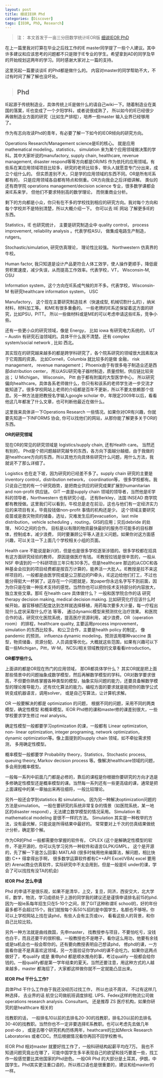 ```yaml
---
layout: post
title: 细说IEOR Phd
categories: [Discover]
tags: [IEOR, PhD, Research]
---
```


> 注： 本文首发于一亩三分田数学统计IEOR版 [细说IEOR PhD](http://www.1point3acres.com/bbs/thread-34658-1-1.html)

在上一篇里我对打算在毕业之后找工作的IE master同学提了一些个人建议。其中许多建议和应该思考的问题都不只是限于IE专业的学生。希望拿到AD的同学及早的开始规划这两年的学习。同时感谢大家对上一篇的支持。

这里另起一篇要谈谈IE 的Phd都是做什么的。 内容对master的同学帮助不大，不过有时间了解了解也没坏处。



> ## Phd ##

IE起源于传统制造业，具体传统上IE是做什么的请自己wiki一下。随着制造业在美国的落寞，IE也变成了一个夕阳学科，或者说很成熟了， 所以如今的IE已经很少再做制造业方面的研究（比如生产排程），培养一些master 输入业界已经够用了。

作为有志向攻读Phd的青年，有必要了解一下如今的IEOR倾向的研究方向。

Operations Research/Management science是IE的核心。 就是应用 mathematical modeling，statistics， simulation 来为某个应用领域做决策的学科。其中大家听说的manufactory, supply chain, healthcare, revenue management, disaster respond等等方向都是OR/MS 作为依托的应用领域。有些系在某应用领域项目比较多，研究的老师比较多，带头人就愿意专门分出来，成立个组什么的。 但实质差别不大，只是学的应用领域的东西不同。OR是所有IE系都有的， 只是应用领域各自都有特点和侧重。OR方向我会之后详细讲解。 类似的还有商学院 operations management/decision science 专业，很多数学课都会来IE系来学， 但他们不要求特别高的数学理论， 而侧重商业分析。

剩下的方向都是小众，你只有在不多的学校找到相应的研究方向。我对每个方向和每个学校并不是特别清楚，所以大概介绍一下。 你可以去 IIE 网站 了解更多IE的东西。

Statistics，IE 也研究统计， 主要是研究制造业中 quality control， process improvement, reliability analysis 。代表学校ASU， 做集成电路生产制造， rutgers。

Stochastic/simulation,  研究仿真理论， 理论性比较强。 Northwestern 仿真界的牛校。

Human factor, 我只知道是设计产品更符合人体工效学，使人操作更顺手，降低疲劳积累速度，减少失误，从而提高工作效率。代表学校，VT， Wisconsin-M, OSU

Information system，这个方向在IE系成气候的并不多。代表学校，Wisconsin-M 有研究healthcare information system， USC

Manufactory， 这个现在主要研究制造技术（快速成型, 机械切割什么的），纳米材料，材料加工等。 和ME有很多重叠的。 一些老牌的IE系还保留着这方面的研究，比如PSU，PITT。 所以一些做材料或是ME的可以考虑申请这些IE系，竞争小些。

还有一些更小众的研究领域，像是 Energy， 比如 iowa 有研究电力系统的， UT – Austin 有研究石油领域的。具体干什么我不清楚。还有 complex system/social network , 比如 西北。

其实现在的研究越来越多的都是跨学科研究了，各个院系研究的领域很大因素取决于它周围的资源。 比如Cornell，Columbia 就比较多的是做 金融， risk management， revenue management； Phoenix由于有很多电子制造业还是西部distribution center， 所以ASU研究电子器材制造，质量控制，供应链比较突出； U Michigan， Wisconsin， Pitt 由于都有附属的大型医学中心， 所以研究偏向healthcare。具体各系老师做什么，你只有和该系的老师学生进一步交流才能知道了。很多学校网站上老师的介绍都是百年不更新，所以不要太依赖那个信息。另一种方法是把教授名字输入google scholar 中，年限定2009年以后，看看他这几年都发了什么文章，也可判断他最近在做什么。

这里我来具体讲一下Operations Research 一些情况。如果你对OR有兴趣，你就要先知道一下INFORMS 协会, 你可以找他们的网站，从那你能了解更多关于OR的东西。

**OR的研究领域**

现在OR的常见的研究领域是 logistics/supply chain, 还有Health care。 当然还有别的， Phd是个把问题越研究越专的东西，各方向下面越分越细，由于我做的是healthcare方向的东西，所以其他方向具体些研究什么问题，用什么方法，我就说不了那么详细了。

Logistics 也在走下坡，因为研究的已经差不多了。supply chain 研究的主要是inventory control，distribution network， coordination等， 很多学校都有。我只说自己觉的有一个研究趋势，是把商业供应的研究成果扩展到humanitarian and non-profit 供应链。 GIT 一直是supply chain 领域的领导者，当然他是IE学科的领导者，Northwestern 也有研究小组， 还有Berkley，法国 INSEAD 商学院都有教授做。这里我们可以看到，牛校总是走在前沿，这也与他们有一定经济实力拉的来项目有关。毕竟投钱做non-profit 事情的机构还是少。 这个领域主要研究疫苗或是救灾物资的储备，选址，灾难发生后的evacuation， last mile distribution，vehicle scheduling ，routing，GIS的应用；灾后debride 的处理， NGO之间的合作。 目标是以有限的物资最快最好的服务尽可能多的目标群体，控制成本，减少浪费， 同时要兼顾公平等人道主义问题。如果你对这方面感兴趣，可以关注一下上面几个学校相关小组的页面。

Health care 不能说是新兴的，但是也是很多学校逐渐涉猎的。很多学校都在招具有这方面研究经验的教师， 原因是做医疗有钱。 IE教授拉钱是很辛苦的，一般从NSF 申请到的一个科研项目三年只有30多万。但是healthcare 那边的从CDC和各种基金会拉到的项目经费都是按百万计算的，能养活一大批人。IE教授是拉不来这样项目的，一般都是由医学院或是公卫那边的PI牵头，IE这边给他们打工，不过也能分得挺大一杯粥了。这存在一个问题就是，发paper你永远名字写不到前面，因为你只是在做一种技术支持的感觉。当然你也可以把你技术支持部分的内容放大，独立发些文章。那IE 在health care 具体做什么？ 一般和医学院合作的话 研究therapy  decision making, medical decision making. 比如研究化疗应该什么时候开始，器官移植匹配度达到怎样就选择移植，用药每次要多大计量，每一疗程出现什么症状采取什么疗法 等等， 通过dynamic模型来预测优化治疗效果。 和医院合作的话，研究优化医院系统，提高医疗资源利用，减少浪费，OR（operation room） 的排程，healthcare quality, 主要运用process improvement， simulation 的东西比较多。 和公卫合作，主要是health policy 的制定。 像pandemic 的预测， influenza dynamic modeling，预测该用哪种vaccine 类型，物资储备、资源分配、人员调度等优化。大概就这些范围，如果有兴趣可以下载一些Michigan，Pitt，W-M， NCSU相关领域教授的文章看看introduction。

**OR都学些什么**

上面讲的都是OR现在热门的应用领域， 那OR都具体学什么？ 其实OR就是把上面那些情景中的问题抽象成数学模型，然后再解数学模型的学科。OR对数学要求很高，不但要你熟练掌握各种类型的模型，抽象实际问题的能力，还要具备解数学模型的理论推导能力，还有优化算法的能力。编程方面的要求就是能把你的数学公式转变成机器语言，调用solver， 或是自己写算法，让计算机求解。

OR 一般要解决的都是 optimization 的问题， 根据不同的问题，采用不同的两类模型，确定性模型 和概率模型。IEOR Phd修的课和master修的课差别很大，一些学校要求学生修过 real analysis。

确定性模型一般都要学习optimization 的课，一般都有 Linear optimization,  non- linear optimization, integer programing, network optimization， dynamic optimization等。像上面提到的supply chain 领域，如不牵扯需求预测， 多用确定性模型。

概率模型一般都要学  Probability theory，Statistics，Stochastic process, queuing theory, Markov decision process 等。像解决healthcare领域的问题，多会用到概率模型。

一般每一系列中前面几门都是必修的，靠后的课程是你根据你要研究的方向才选是多修确定性模型还是概率模型的课。当然每一系列还有一些更高级的课，通常是把上面课程中的某一章抽出来再往细将，一般比较理论。

另外一般还会学到statistics 和 simulation。 因为另一种解决optimization问题的方法是simulation。 一般在要研究的系统非常复杂的情景（如医院系统，某一地区的disaster respond），无法建立数学模型的情况采用。 Simulation 和 mathematical modeling 是很不一样的方法。 Simulation 其实是一种枚举的方法，没有最优解，只能说是所得结果中最好的。 常常要对上千次的仿真结果做统计分析，确定那个解。

作为OR的Phd 一般都需要你掌握的软件有，
CPLEX  (这个是解确定性模型的软件，不是开源的，你可以先学习另外一种软件和语言GLPK/GMPL， 这个是开源的，先了解一下是怎么回事)
MATLAB (很多时候用他来编算法，解问题，相比快捷)
C++ 得拿得出手啊， 很多数学运算软件都有C++API
Excel/VBA( excel 要用好)
Arena(商业仿真软件，实际研究中不太会用到，但是一般是IE  under的课，学会了可以找找有没TA的机会)

**IEOR Phd 怎么申请**

Phd 的申请不是很乐观，如果不是清华，上交，复旦，同济，西安交大，北大学IE，数学，物流，学习成绩处于上游的同学我的建议还是谨慎申请排名前15的phd.  因为一般ie系每年招生只在5-10个之间，除了GIT这种称谓IE school的，好的年份最多都不会超过15个。我们就按每个系50%招的是中国学生，名额也不够呀。你可以上学校网站上找在读phd，有些人会有主页或cv， 看看这些人的背景，和你自己比较比较。

另外一种方法就是曲线救国，先申master， 找教授参与项目，不要怕吃亏，没钱也白干，而且还要干的很积极。一般教授也不是瞎子，看你这么用功，他要有余钱或是ta机会也一般会帮你的。还有要向教授表明自己想读phd， 修phd的课，一方面看你是不是真喜欢这领域，另一方面验证你学phd的课不会吃力。如果你这两点做好了，考qualify 或是 重申phd 都是顺水推舟的事，考过qualify 一般都会给你钱的。一般qualify都是第一学年结束的夏天。当然还要注意，用这种方式的人越来越多，master 都海招了，大家都这样做你就不一定就能凸显出来。

**IEOR Phd 干什么工作?**

具体Phd 干什么工作由于我还没经历过找工作， 所以也谈不周详。
不过有这样几种选择， 去业界的话
航空公司做航班调度排程.
UPS、Fedex这样的物流公司做operations research analysis.
Consultant。 还是推荐 ZS
医疗机构，如果你研究的是healthcare 相关的

找教职的话， 一般排名10以前的去排名20-30的找教职，排名20以前的去排名30-40的找教职。当然你也不一定非要选择IE系教职。也可以考虑先去做几年post-do ， 或是去哪个研究机构历练两年，heathcare的比如Merck Research Laboratories 或者CDC。然后根据情况看你再回不回学校教书。

IEOR Phd 相对master 就要好找工作了，一般科研结构起薪平均在7万。 我也不知道问题究竟出在哪了，可能中国学生多半表现自己的欲望和技巧要差一些，找工作一般感觉要比其他国家的Phd逊色。一般OR Phd 的大部分是土耳其，伊朗，中国学生。Phd其实更注重口语的，所以练口语也是很重要的，建议和给master的一样。
